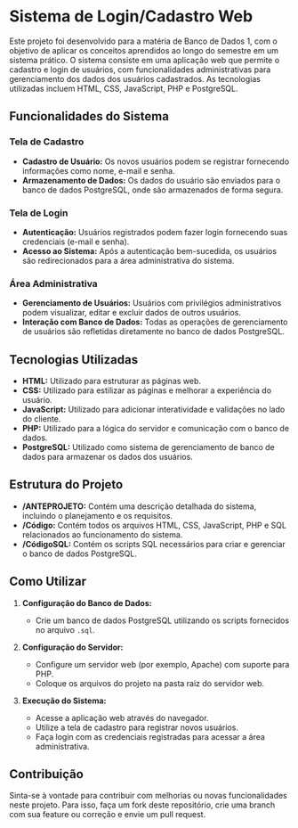 # Sistema de Login/Cadastro Web

Este projeto foi desenvolvido para a matéria de Banco de Dados 1, com o objetivo de aplicar os conceitos aprendidos ao longo do semestre em um sistema prático. O sistema consiste em uma aplicação web que permite o cadastro e login de usuários, com funcionalidades administrativas para gerenciamento dos dados dos usuários cadastrados. As tecnologias utilizadas incluem HTML, CSS, JavaScript, PHP e PostgreSQL.

## Funcionalidades do Sistema

### Tela de Cadastro
- **Cadastro de Usuário:** Os novos usuários podem se registrar fornecendo informações como nome, e-mail e senha.
- **Armazenamento de Dados:** Os dados do usuário são enviados para o banco de dados PostgreSQL, onde são armazenados de forma segura.

### Tela de Login
- **Autenticação:** Usuários registrados podem fazer login fornecendo suas credenciais (e-mail e senha).
- **Acesso ao Sistema:** Após a autenticação bem-sucedida, os usuários são redirecionados para a área administrativa do sistema.

### Área Administrativa
- **Gerenciamento de Usuários:** Usuários com privilégios administrativos podem visualizar, editar e excluir dados de outros usuários.
- **Interação com Banco de Dados:** Todas as operações de gerenciamento de usuários são refletidas diretamente no banco de dados PostgreSQL.

## Tecnologias Utilizadas
- **HTML:** Utilizado para estruturar as páginas web.
- **CSS:** Utilizado para estilizar as páginas e melhorar a experiência do usuário.
- **JavaScript:** Utilizado para adicionar interatividade e validações no lado do cliente.
- **PHP:** Utilizado para a lógica do servidor e comunicação com o banco de dados.
- **PostgreSQL:** Utilizado como sistema de gerenciamento de banco de dados para armazenar os dados dos usuários.

## Estrutura do Projeto

- **/ANTEPROJETO:** Contém uma descrição detalhada do sistema, incluindo o planejamento e os requisitos.
- **/Código:** Contém todos os arquivos HTML, CSS, JavaScript, PHP e SQL relacionados ao funcionamento do sistema.
- **/CódigoSQL:** Contém os scripts SQL necessários para criar e gerenciar o banco de dados PostgreSQL.

## Como Utilizar

1. **Configuração do Banco de Dados:**
   - Crie um banco de dados PostgreSQL utilizando os scripts fornecidos no arquivo `.sql`.

2. **Configuração do Servidor:**
   - Configure um servidor web (por exemplo, Apache) com suporte para PHP.
   - Coloque os arquivos do projeto na pasta raiz do servidor web.

3. **Execução do Sistema:**
   - Acesse a aplicação web através do navegador.
   - Utilize a tela de cadastro para registrar novos usuários.
   - Faça login com as credenciais registradas para acessar a área administrativa.

## Contribuição

Sinta-se à vontade para contribuir com melhorias ou novas funcionalidades neste projeto. Para isso, faça um fork deste repositório, crie uma branch com sua feature ou correção e envie um pull request.
